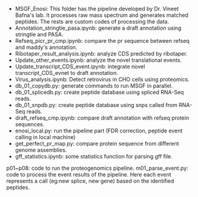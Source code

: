 * MSGF_Enosi: This folder has the pipeline developed by Dr. Vineet Bafna's lab. It processes raw mass spectrum and generates matched peptides.
The rests are custom codes of processing the data.
* Annotation_stringtie_pasa.ipynb: generate a draft annotation using stringtie and PASA.
* Refseq_picr_pr_cmp.ipynb: compare the pr sequence between refseq and maddy's annotation.
* Ribotaper_result_analysis.ipynb: analyze CDS predicted by ribotaper.
* Update_other_events.ipynb: analyze the novel translational events.
* Update_transcript_CDS_event.ipynb: integrate novel transcript_CDS_evnet to draft annotation.
* Virus_analysis.ipynb: Detect retrovirus in CHO cells using proteomics.
* db_01_copydb.py: generate commands to run MSGF in parallel.
* db_01_splicedb.py: create peptide database using spliced RNA-Seq reads.
* db_01_snpdb.py: create peptide database using snps called from RNA-Seq reads.
* draft_refseq_cmp.ipynb: compare draft annotation with refseq protein sequences.
* enosi_local.py: run the pipeline part (FDR correction, peptide event calling in local machine)
* get_perfect_pr_map.py: compare protein sequence from different genome assemblies.
* gff_statistics.ipynb: some statistics function for parsing gff file.

p01~p08: code to run the proteogenomics pipeline.
m01_parse_event.py: code to process the event results of the pipeline. Here each event represents a call (eg:new splice, new gene) based on the identified peptides.
